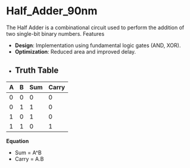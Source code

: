 # Half_Adder_90nm
The Half Adder is a combinational circuit used to perform the addition of two single-bit binary numbers.
Features
- **Design**: Implementation using fundamental logic gates (AND, XOR).
- **Optimization**: Reduced area and improved delay.
- ## Truth Table
| A | B | Sum | Carry |
|---|---|-----|-------|
| 0 | 0 |  0  |   0   |
| 0 | 1 |  1  |   0   |
| 1 | 0 |  1  |   0   |
| 1 | 1 |  0  |   1   |


**Equation**
- Sum = A^B
- Carry = A.B


